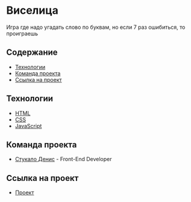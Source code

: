 # Виселица

Игра где надо угадать слово по буквам, но если 7 раз ошибиться, то проиграешь

## Содержание

-   [Технологии](#технологии)
-   [Команда проекта](#команда-проекта)
-   [Ссылка на проект](#ссылка-на-проект)

## Технологии

-   [HTML](https://htmlbook.ru/css)
-   [CSS](https://htmlbook.ru/css)
-   [JavaScript](https://ecma-international.org/publications-and-standards/standards/ecma-262/)

## Команда проекта

-   [Стукало Денис](https://t.me/kneizor) - Front-End Developer

## Ссылка на проект

-   [Проект](https://kneizor.github.io/gallows/)
